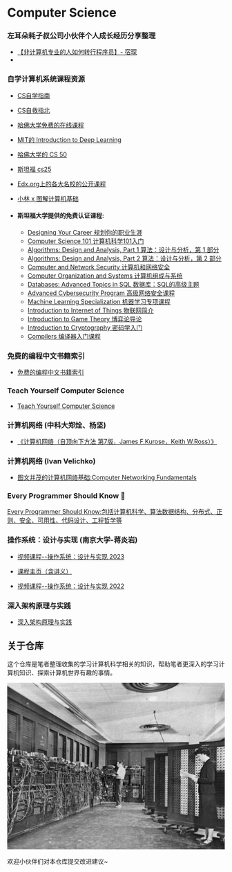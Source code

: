 # Computer Science 

### 左耳朵耗子叔公司小伙伴个人成长经历分享整理

- [【非计算机专业的人如何转行程序员】- 宿琛](MegaEaseShare.md)
- 
### 自学计算机系统课程资源

- [CS自学指南](https://csdiy.wiki)
- [CS自救指北](https://survivesjtu.gitbook.io/survivesjtumanual/fu-lu/ben-ke-sheng-zhuan-ye-jie-shao-todo/cs-zi-jiu-zhi-bei)
- [哈佛大学免费的在线课程](https://threadreaderapp.com/thread/1675036558041415681.html)
- [MIT的 Introduction to Deep Learning](http://introtodeeplearning.com/)
- [哈佛大学的 CS 50](https://pll.harvard.edu/course/cs50-introduction-computer-science)
- [斯坦福 cs25](https://web.stanford.edu/class/cs25)
- [Edx.org上的各大名校的公开课程](https://www.edx.org/schools-partners?linked_from=sitenav)
- [小林 x 图解计算机基础](https://xiaolincoding.com)
 - #### 斯坦福大学提供的免费认证课程:

   - [Designing Your Career 规划你的职业生涯](https://online.stanford.edu/courses/tds-y0003-designing-your-career)
   - [Computer Science 101 计算机科学101入门](https://online.stanford.edu/courses/soe-ycscs101-computer-science-101)
   - [Algorithms: Design and Analysis, Part 1 算法：设计与分析，第 1 部分](https://online.stanford.edu/courses/soe-ycsalgorithms1-algorithms-design-and-analysis-part-1)
   - [Algorithms: Design and Analysis, Part 2 算法：设计与分析，第 2 部分](https://online.stanford.edu/courses/soe-ycs0001-algorithms-design-and-analysis-part-2)
   - [Computer and Network Security 计算机和网络安全](https://online.stanford.edu/courses/cs155-computer-and-network-security)
   - [Computer Organization and Systems 计算机组成与系统](https://online.stanford.edu/courses/cs107-computer-organization-and-systems)
   - [Databases: Advanced Topics in SQL 数据库：SQL的高级主题](https://online.stanford.edu/courses/soe-ydatabases0001-databases-advanced-topics-sql)
   - [Advanced Cybersecurity Program 高级网络安全课程](https://online.stanford.edu/courses/xacs100-advanced-cybersecurity-program-preview)
   - [Machine Learning Specialization 机器学习专项课程](https://online.stanford.edu/courses/soe-ymls-machine-learning-specialization)
   - [Introduction to Internet of Things 物联网简介](https://online.stanford.edu/courses/xee100-introduction-internet-things)
   - [Introduction to Game Theory 博弈论导论](https://online.stanford.edu/courses/mse232-introduction-game-theory)
   - [Introduction to Cryptography 密码学入门](https://online.stanford.edu/courses/cs255-introduction-cryptography)
   - [Compilers 编译器入门课程](https://online.stanford.edu/courses/cs143-compilers)

### 免费的编程中文书籍索引
- [免费的编程中文书籍索引](https://github.com/justjavac/free-programming-books-zh_CN)

### Teach Yourself Computer Science

- [Teach Yourself Computer Science](https://teachyourselfcs.com)

### 计算机网络 (中科大郑烇、杨坚)

- [《计算机网络（自顶向下方法 第7版，James F.Kurose，Keith W.Ross）》](https://www.bilibili.com/video/BV1JV411t7ow/?spm_id_from=333.999.0.0&vd_source=b557654c3937a4afce8585b5144b1526)

### 计算机网络 (Ivan Velichko)

- [图文并茂的计算机网络基础:Computer Networking Fundamentals](https://iximiuz.com/en/posts/computer-networking-101/)

### Every Programmer Should Know 🤔

[Every Programmer Should Know:包括计算机科学、算法数据结构、分布式、正则、安全、可用性、代码设计、工程哲学等](https://github.com/mtdvio/every-programmer-should-know)

### 操作系统：设计与实现 (南京大学-蒋炎岩)

- [视频课程--操作系统：设计与实现 2023](https://www.bilibili.com/video/BV1Xx4y1V7JZ/?spm_id_from=333.999.0.0&vd_source=b557654c3937a4afce8585b5144b1526)

- [课程主页（含讲义）](https://jyywiki.cn/OS/2023)

- [视频课程--操作系统：设计与实现 2022](https://www.bilibili.com/video/BV1Cm4y1d7Ur/?spm_id_from=333.999.0.0&vd_source=b557654c3937a4afce8585b5144b1526)

### 深入架构原理与实践

- [深入架构原理与实践](https://www.thebyte.com.cn)

## 关于仓库

这个仓库是笔者整理收集的学习计算机科学相关的知识，帮助笔者更深入的学习计算机知识、探索计算机世界有趣的事情。

![](./images/Eniac.jpg)

欢迎小伙伴们对本仓库提交改进建议~
